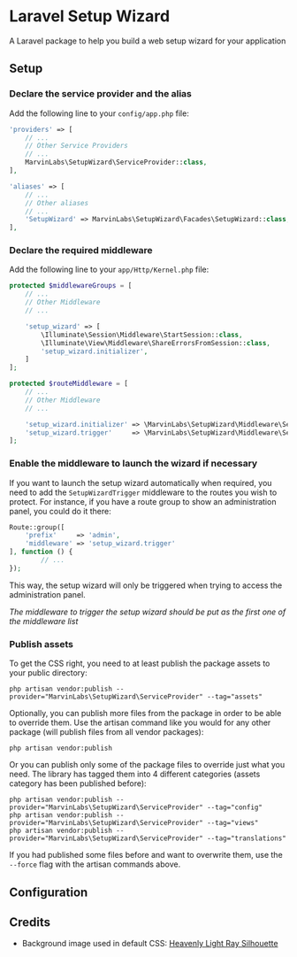 # Laravel Setup Wizard

A Laravel package to help you build a web setup wizard for your application

## Setup

### Declare the service provider and the alias

Add the following line to your `config/app.php` file:

```php
'providers' => [
    // ...
    // Other Service Providers
    // ...
    MarvinLabs\SetupWizard\ServiceProvider::class,
],

'aliases' => [
    // ...
    // Other aliases
    // ...
    'SetupWizard' => MarvinLabs\SetupWizard\Facades\SetupWizard::class,
],
```

### Declare the required middleware

Add the following line to your `app/Http/Kernel.php` file:

```php
protected $middlewareGroups = [
    // ...
    // Other Middleware
    // ...

    'setup_wizard' => [
        \Illuminate\Session\Middleware\StartSession::class,
        \Illuminate\View\Middleware\ShareErrorsFromSession::class,
        'setup_wizard.initializer',
    ]
];

protected $routeMiddleware = [
    // ...
    // Other Middleware
    // ...

    'setup_wizard.initializer' => \MarvinLabs\SetupWizard\Middleware\SetupWizardInitializer::class,
    'setup_wizard.trigger'     => \MarvinLabs\SetupWizard\Middleware\SetupWizardTrigger::class,
];
```

### Enable the middleware to launch the wizard if necessary

If you want to launch the setup wizard automatically when required, you need to add the `SetupWizardTrigger` middleware
to the routes you wish to protect. For instance, if you have a route group to show an administration panel, you could 
do it there:

```php
Route::group([
    'prefix'     => 'admin', 
    'middleware' => 'setup_wizard.trigger'
], function () {
        // ...
});
```

This way, the setup wizard will only be triggered when trying to access the administration panel.

*The middleware to trigger the setup wizard should be put as the first one of the middleware list*

### Publish assets 

To get the CSS right, you need to at least publish the package assets to your public directory:

```
php artisan vendor:publish --provider="MarvinLabs\SetupWizard\ServiceProvider" --tag="assets"
```

Optionally, you can publish more files from the package in order to be able to override them. Use the artisan 
command like you would for any other package (will publish files from all vendor packages):

```
php artisan vendor:publish
```

Or you can publish only some of the package files to override just what you need. The library has tagged them into 4 
different categories (assets category has been published before):

```
php artisan vendor:publish --provider="MarvinLabs\SetupWizard\ServiceProvider" --tag="config"
php artisan vendor:publish --provider="MarvinLabs\SetupWizard\ServiceProvider" --tag="views"
php artisan vendor:publish --provider="MarvinLabs\SetupWizard\ServiceProvider" --tag="translations"
```

If you had published some files before and want to overwrite them, use the `--force` flag with the artisan commands 
above.

## Configuration

## Credits

- Background image used in default CSS: <a href="http://www.flickr.com/photos/57527070@N06/25322975232">Heavenly Light Ray Silhouette</a>
